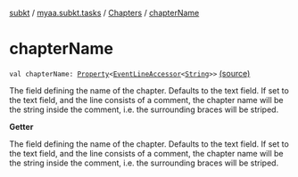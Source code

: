 [subkt](../../index.md) / [myaa.subkt.tasks](../index.md) / [Chapters](index.md) / [chapterName](./chapter-name.md)

# chapterName

`val chapterName: `[`Property`](https://docs.gradle.org/current/javadoc/org/gradle/api/provider/Property.html)`<`[`EventLineAccessor`](../../myaa.subkt.ass/-event-line-accessor/index.md)`<`[`String`](https://kotlinlang.org/api/latest/jvm/stdlib/kotlin/-string/index.html)`>>` [(source)](https://github.com/Myaamori/SubKt/blob/0.1.9/src/main/kotlin/myaa/subkt/tasks/asstasks.kt#L418)

The field defining the name of the chapter. Defaults to the text field.
If set to the text field, and the line consists of a comment, the chapter name
will be the string inside the comment, i.e. the surrounding braces will be striped.

**Getter**

The field defining the name of the chapter. Defaults to the text field.
If set to the text field, and the line consists of a comment, the chapter name
will be the string inside the comment, i.e. the surrounding braces will be striped.

